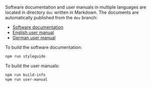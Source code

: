 Software documentation and user manuals in multiple languages are located in directory `doc` written in Markdown. The documents are automatically published from the `dev` branch:

* [Software documentation](https://gbv.github.io/cocoda/)
* [English user manual](https://gbv.github.io/cocoda/dev/user-manual-en.html)
* [German user manual](https://gbv.github.io/cocoda/dev/user-manual-de.html)

To build the software documentation:

~~~sh
npm run styleguide
~~~

To build the user manuals:

~~~sh
npm run build-info
npm run user-manual
~~~
